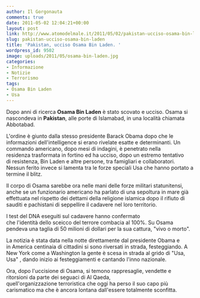 ```yaml
---
author: Il Gorgonauta
comments: true
date: 2011-05-02 12:04:21+00:00
layout: post
link: http://www.atomodelmale.it/2011/05/02/pakistan-ucciso-osama-bin-laden/
slug: pakistan-ucciso-osama-bin-laden
title: 'Pakistan, ucciso Osama Bin Laden. '
wordpress_id: 9502
image: uploads/2011/05/osama-bin-laden.jpg
categories:
- Informazione
- Notizie
- Terrorismo
tags:
- Osama Bin Laden
- Usa
---
```



Dopo anni di ricerca **Osama Bin Laden** è stato scovato e ucciso. Osama si nascondeva in **Pakistan**, alle porte di Islamabad, in una località chiamata Abbotabad.

L'ordine è giunto dalla stesso presidente Barack Obama dopo che le informazioni dell'intelligence si erano rivelate esatte e determinanti. Un commando americano, dopo mesi di indagini, è penetrato nella residenza trasformata in fortino ed ha ucciso, dopo un estremo tentativo di resistenza, Bin Laden e altre persone, tra famigliari e collaboratori. Nessun ferito invece si lamenta tra le forze speciali Usa che hanno portato a termine il blitz.

Il corpo di Osama sarebbe ora nelle mani delle forze militari statunitensi, anche se un funzionario americano ha parlato di una sepoltura in mare già effettuata nel rispetto dei dettami della religione islamica dopo il rifiuto di sauditi e pachistani di seppellire il cadavere nel loro territorio.

I test del DNA eseguiti sul cadavere hanno confermato che l'identità dello sceicco del terrore combacia al 100%. Su Osama pendeva una taglia di 50 milioni di dollari per la sua cattura, "vivo o morto".

La notizia è stata data nella notte direttamente dal presidente Obama e in America centinaia di cittadini si sono riversati in strada, festeggiando. A New York come a Washington la gente è scesa in strada al grido di "Usa, Usa" , dando inizio ai festeggiamenti e cantando l'inno nazionale.

Ora, dopo l'uccisione di Osama, si temono rappresaglie, vendette e ritorsioni da parte dei seguaci di Al Qaeda, quell'organizzazione terroristica che oggi ha perso il suo capo più carismatico ma che è ancora lontana dall'essere totalmente sconfitta.
